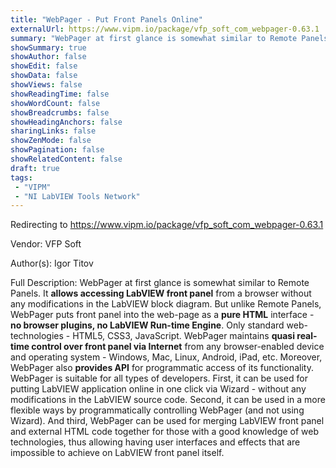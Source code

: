 ```yaml
---
title: "WebPager - Put Front Panels Online"
externalUrl: https://www.vipm.io/package/vfp_soft_com_webpager-0.63.1
summary: "WebPager at first glance is somewhat similar to Remote Panels."
showSummary: true
showAuthor: false
showEdit: false
showData: false
showViews: false
showReadingTime: false
showWordCount: false
showBreadcrumbs: false
showHeadingAnchors: false
sharingLinks: false
showZenMode: false
showPagination: false
showRelatedContent: false
draft: true
tags:
 - "VIPM"
 - "NI LabVIEW Tools Network"
---
```


Redirecting to https://www.vipm.io/package/vfp_soft_com_webpager-0.63.1

Vendor: VFP Soft

Author(s): Igor Titov
 
Full Description:
WebPager at first glance is somewhat similar to Remote Panels. It **allows accessing LabVIEW front panel** from a browser without any modifications in the LabVIEW block diagram. But unlike Remote Panels, WebPager puts front panel into the web-page as a **pure HTML** interface - **no browser plugins, no LabVIEW Run-time Engine**. Only standard web-technologies - HTML5, CSS3, JavaScript. WebPager maintains **quasi real-time control over front panel via Internet** from any browser-enabled device and operating system - Windows, Mac, Linux, Android, iPad, etc. Moreover, WebPager also **provides API** for programmatic access of its functionality. WebPager is suitable for all types of developers. First, it can be used for putting LabVIEW application online in one click via Wizard - without any modifications in the LabVIEW source code. Second, it can be used in a more flexible ways by programmatically controlling WebPager (and not using Wizard). And third, WebPager can be used for merging LabVIEW front panel and external HTML code together for those with a good knowledge of web technologies, thus allowing having user interfaces and effects that are impossible to achieve on LabVIEW front panel itself.